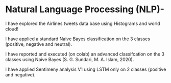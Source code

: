 # Natural Language Processing (NLP)- 

I have explored the Airlines tweets data base  using Histograms and world cloud!

I have applied a standard Naive Bayes classification on the 3 classes (positive, negative and neutral).

I have reported and executed (on colab) an advanced classifcation on the 3 classes using Naive Bayes (S. G. Sundari, M. A. Islam, 2020).

I have applied Sentimeny analysis V1 using LSTM only on 2 classes (positive and negative).

